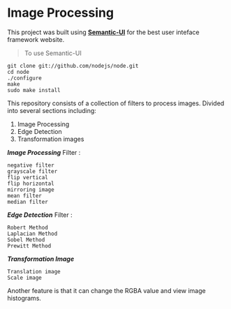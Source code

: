 # Image Processing 

This project was built using [**Semantic-UI**](https://semantic-ui.com/introduction/getting-started.html) for the best user inteface framework website.

> To use Semantic-UI 
```
git clone git://github.com/nodejs/node.git
cd node
./configure
make
sudo make install
```

This repository consists of a collection of filters to process images. Divided into several sections including:
1. Image Processing
2. Edge Detection
3. Transformation images


***Image Processing*** Filter :
```
negative filter
grayscale filter
flip vertical
flip horizontal
mirroring image
mean filter
median filter
```
***Edge Detection*** Filter :
```
Robert Method
Laplacian Method
Sobel Method
Prewitt Method
```

***Transformation Image***
```
Translation image
Scale image
```

Another feature is that it can change the RGBA value and view image histograms.
